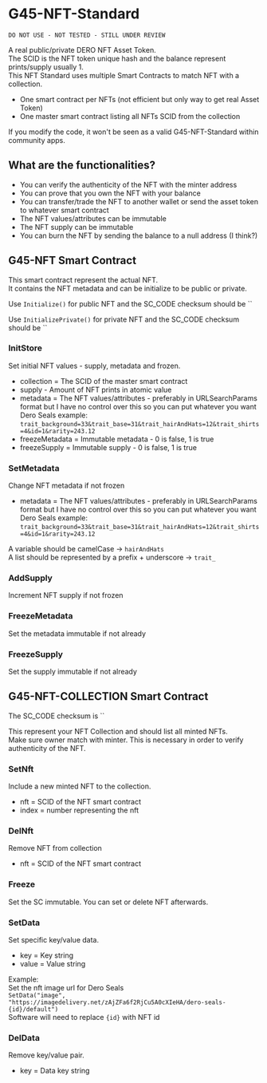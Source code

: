 # G45-NFT-Standard

`DO NOT USE - NOT TESTED - STILL UNDER REVIEW`

A real public/private DERO NFT Asset Token.  
The SCID is the NFT token unique hash and the balance represent prints/supply usually 1.  
This NFT Standard uses multiple Smart Contracts to match NFT with a collection.  

- One smart contract per NFTs (not efficient but only way to get real Asset Token)
- One master smart contract listing all NFTs SCID from the collection

If you modify the code, it won't be seen as a valid G45-NFT-Standard within community apps.  

## What are the functionalities?

- You can verify the authenticity of the NFT with the minter address
- You can prove that you own the NFT with your balance
- You can transfer/trade the NFT to another wallet or send the asset token to whatever smart contract
- The NFT values/attributes can be immutable
- The NFT supply can be immutable
- You can burn the NFT by sending the balance to a null address (I think?)

## G45-NFT Smart Contract

This smart contract represent the actual NFT.  
It contains the NFT metadata and can be initialize to be public or private.  

Use `Initialize()` for public NFT and the SC_CODE checksum should be
``

Use `InitializePrivate()` for private NFT and the SC_CODE checksum should be
``

### InitStore

Set initial NFT values - supply, metadata and frozen.

- collection = The SCID of the master smart contract
- supply - Amount of NFT prints in atomic value
- metadata = The NFT values/attributes - preferably in URLSearchParams format but I have no control over this so you can put whatever you want
Dero Seals example: `trait_background=33&trait_base=31&trait_hairAndHats=12&trait_shirts=4&id=1&rarity=243.12`
- freezeMetadata = Immutable metadata - 0 is false, 1 is true
- freezeSupply = Immutable supply - 0 is false, 1 is true

### SetMetadata

Change NFT metadata if not frozen

- metadata = The NFT values/attributes - preferably in URLSearchParams format but I have no control over this so you can put whatever you want
Dero Seals example: `trait_background=33&trait_base=31&trait_hairAndHats=12&trait_shirts=4&id=1&rarity=243.12`

A variable should be camelCase -> `hairAndHats`  
A list should be represented by a prefix + underscore -> `trait_`  

### AddSupply

Increment NFT supply if not frozen

### FreezeMetadata

Set the metadata immutable if not already

### FreezeSupply

Set the supply immutable if not already

## G45-NFT-COLLECTION Smart Contract

The SC_CODE checksum is ``

This represent your NFT Collection and should list all minted NFTs.  
Make sure owner match with minter.
This is necessary in order to verify authenticity of the NFT.  

### SetNft

Include a new minted NFT to the collection.

- nft = SCID of the NFT smart contract
- index = number representing the nft

### DelNft

Remove NFT from collection

- nft = SCID of the NFT smart contract

### Freeze

Set the SC immutable. You can set or delete NFT afterwards.

### SetData

Set specific key/value data.

- key = Key string
- value = Value string

Example:  
Set the nft image url for Dero Seals  
`SetData("image", "https://imagedelivery.net/zAjZFa6f2RjCu5A0cXIeHA/dero-seals-{id}/default")`  
Software will need to replace `{id}` with NFT id  

### DelData

Remove key/value pair.

- key = Data key string
